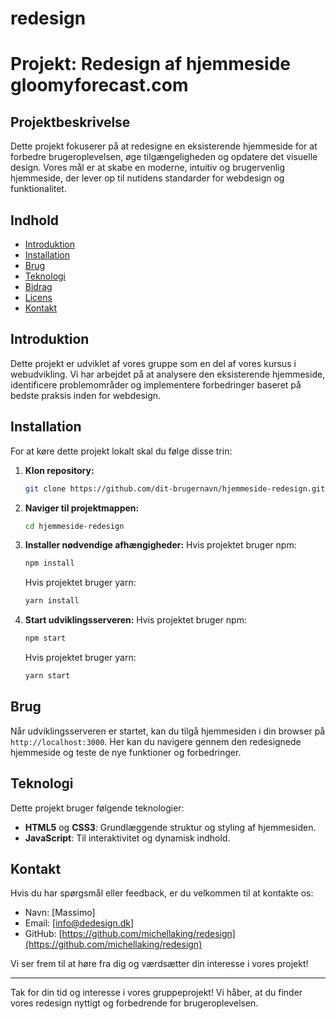 # redesign
# Projekt: Redesign af hjemmeside gloomyforecast.com

## Projektbeskrivelse
Dette projekt fokuserer på at redesigne en eksisterende hjemmeside for at forbedre brugeroplevelsen, øge tilgængeligheden og opdatere det visuelle design. Vores mål er at skabe en moderne, intuitiv og brugervenlig hjemmeside, der lever op til nutidens standarder for webdesign og funktionalitet.

## Indhold
- [Introduktion](#introduktion)
- [Installation](#installation)
- [Brug](#brug)
- [Teknologi](#teknologi)
- [Bidrag](#bidrag)
- [Licens](#licens)
- [Kontakt](#kontakt)

## Introduktion
Dette projekt er udviklet af vores gruppe som en del af vores kursus i webudvikling. Vi har arbejdet på at analysere den eksisterende hjemmeside, identificere problemområder og implementere forbedringer baseret på bedste praksis inden for webdesign.

## Installation
For at køre dette projekt lokalt skal du følge disse trin:

1. **Klon repository:**
    ```sh
    git clone https://github.com/dit-brugernavn/hjemmeside-redesign.git
    ```

2. **Naviger til projektmappen:**
    ```sh
    cd hjemmeside-redesign
    ```

3. **Installer nødvendige afhængigheder:**
    Hvis projektet bruger npm:
    ```sh
    npm install
    ```
    Hvis projektet bruger yarn:
    ```sh
    yarn install
    ```

4. **Start udviklingsserveren:**
    Hvis projektet bruger npm:
    ```sh
    npm start
    ```
    Hvis projektet bruger yarn:
    ```sh
    yarn start
    ```

## Brug
Når udviklingsserveren er startet, kan du tilgå hjemmesiden i din browser på `http://localhost:3000`. Her kan du navigere gennem den redesignede hjemmeside og teste de nye funktioner og forbedringer.

## Teknologi
Dette projekt bruger følgende teknologier:

- **HTML5** og **CSS3**: Grundlæggende struktur og styling af hjemmesiden.
- **JavaScript**: Til interaktivitet og dynamisk indhold.

## Kontakt
Hvis du har spørgsmål eller feedback, er du velkommen til at kontakte os:

- Navn: [Massimo]
- Email: [info@dedesign.dk]
- GitHub: [https://github.com/michellaking/redesign](https://github.com/michellaking/redesign)

Vi ser frem til at høre fra dig og værdsætter din interesse i vores projekt!

---

Tak for din tid og interesse i vores gruppeprojekt! Vi håber, at du finder vores redesign nyttigt og forbedrende for brugeroplevelsen.